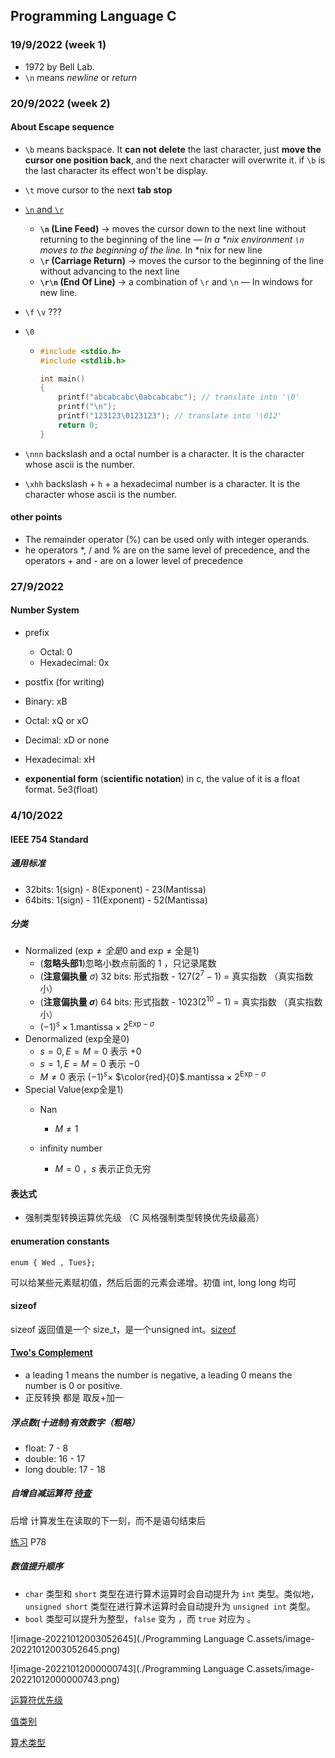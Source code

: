 ## Programming Language C

### 19/9/2022 (week 1)

- 1972 by Bell Lab.
- `\n` means *newline* or *return*

### 20/9/2022 (week 2)

#### About Escape sequence

- `\b` means backspace. It **can not delete** the last character, just **move the cursor one position back**, and the next character will overwrite it. if `\b` is the last character its effect won't be display.

- `\t` move cursor to the next **tab stop**

- [`\n` and `\r`](https://stackoverflow.com/a/15433263)

  - **`\n` (Line Feed)** → moves the cursor down to the next line without returning to the beginning of the line *— In a \*nix environment `\n` moves to the beginning of the line.* In *nix for new line
  - **`\r` (Carriage Return)** → moves the cursor to the beginning of the line without advancing to the next line
  - **`\r\n` (End Of Line)** → a combination of `\r` and `\n` — In windows for new line.

- `\f` `\v` ???

- `\0`

  - ```c
    #include <stdio.h>
    #include <stdlib.h>
    
    int main()
    {
        printf("abcabcabc\0abcabcabc"); // translate into '\0'
        printf("\n");
        printf("123123\0123123"); // translate into '\012'
        return 0;
    }
    
    ```

- `\nnn` backslash and a octal number is a character. It is the character whose ascii is the number.

- `\xhh` backslash + `h` + a hexadecimal number is a character. It is the character whose ascii is the number.



#### other points

- The remainder operator (%) can be used only with integer operands.
- he operators *, / and % are on the same level of precedence, and the operators + and - are on a lower level of precedence

### 27/9/2022

#### Number System

- prefix
  - Octal: 0
  - Hexadecimal: 0x

-  postfix (for writing)
  - Binary: xB
  - Octal: xQ or xO
  - Decimal: xD or none
  - Hexadecimal: xH
- **exponential form** (**scientific notation**) in  c, the value of it is a float format. 5e3(float)



### 4/10/2022

#### IEEE 754 Standard

##### 通用标准

- 32bits: 1(sign) - 8(Exponent) - 23(Mantissa)
- 64bits: 1(sign) - 11(Exponent) - 52(Mantissa)

##### 分类

- Normalized ($\text{exp} \not= {全是0}\ \text{and}\ \text{exp} \not= \text{全是1}$)
  - (**忽略头部1**)忽略小数点前面的 1 ，只记录尾数
  - (**注意偏执量** $\sigma$) $32$ bits: 形式指数 - 127($2^7-1$)   = 真实指数 （真实指数小）
  - (**注意偏执量 $\sigma$**) $64$ bits: 形式指数 - 1023($2^{10}-1$) = 真实指数 （真实指数小）
  - $(-1)^{s}\times  1.\text{mantissa} \times 2^{\text{Exp} - \sigma}$
- Denormalized (exp全是$0$)
  - $s=0, E=M=0$ 表示 $+0$
  - $s=1 , E=M=0$ 表示 $-0$
  - $M \not=0$ 表示 $(-1)^{s}\times$ $\color{red}{0}$$.\text{mantissa} \times 2^{\text{Exp} - \sigma}$
- Special Value(exp全是$1$)
  - Nan
  
    - $M\not=1$
  - infinity number
  
    - $M=0$ ，$s$ 表示正负无穷
  
    

#### 表达式

- 强制类型转换运算优先级 （C 风格强制类型转换优先级最高）

####  enumeration constants

```enum { Wed , Tues};```

可以给某些元素赋初值，然后后面的元素会递增。初值 int, long long 均可

#### sizeof

sizeof 返回值是一个 size_t，是一个unsigned int。[sizeof](https://zh.cppreference.com/w/c/language/sizeof)

#### [Two's Complement](https://www.cs.cornell.edu/~tomf/notes/cps104/twoscomp.html)

- a leading 1 means the number is negative, a leading 0 means the number is 0 or positive.
- 正反转换 都是 取反+加一

##### 浮点数(十进制)有效数字（粗略）

- float: 7 - 8
- double: 16 - 17
- long double: 17 - 18

##### 自增自减运算符 [待查](https://zh.cppreference.com/w/cpp/language/operator_incdec)

后增 计算发生在读取的下一刻，而不是语句结束后

[练习](https://l.xmu.edu.my/pluginfile.php/801800/mod_resource/content/1/Chapter2.pdf) P78

##### 数值提升顺序

- `char` 类型和 `short` 类型在进行算术运算时会自动提升为 `int` 类型。类似地，`unsigned short` 类型在进行算术运算时会自动提升为 `unsigned int` 类型。
- `bool` 类型可以提升为整型，`false` 变为 ，而 `true` 对应为 。

![image-20221012003052645](./Programming Language C.assets/image-20221012003052645.png)



![image-20221012000000743](./Programming Language C.assets/image-20221012000000743.png)



[运算符优先级](https://zh.cppreference.com/w/cpp/language/operator_precedence)

[值类别](https://oi-wiki.org/lang/value-category/)

[算术类型](https://zh.cppreference.com/w/c/language/arithmetic_types#.E6.95.B0.E6.8D.AE.E6.A8.A1.E5.9E.8B)
